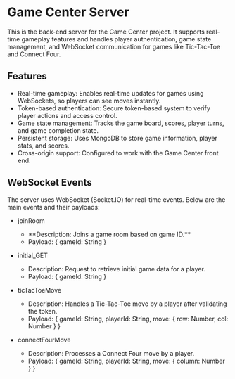 <h1> Game Center Server </h1>

This is the back-end server for the Game Center project. It supports real-time gameplay features and handles player authentication, game state management, and WebSocket communication for games like Tic-Tac-Toe and Connect Four.


<h2> Features </h2>
<ul>
<li> Real-time gameplay: Enables real-time updates for games using WebSockets, so players can see moves instantly. </li>
<li> Token-based authentication: Secure token-based system to verify player actions and access control. </li>
<li> Game state management: Tracks the game board, scores, player turns, and game completion state. </li>
<li> Persistent storage: Uses MongoDB to store game information, player stats, and scores. </li>
<li> Cross-origin support: Configured to work with the Game Center front end. </li>
</ul>


<h2> WebSocket Events </h2>

The server uses WebSocket (Socket.IO) for real-time events. Below are the main events and their payloads:
<ul>
<li> joinRoom </li> 
<ul> 
<li> **Description: Joins a game room based on game ID.** </li>
<li> Payload: { gameId: String } </li>
  </ul>
</ul>

<ul>
<li> initial_GET </li> 
<ul> 
<li> Description: Request to retrieve initial game data for a player. </li>
<li> Payload: { gameId: String } </li>
  </ul>
</ul>

<ul>
<li> ticTacToeMove </li> 
<ul> 
<li> Description: Handles a Tic-Tac-Toe move by a player after validating the token.</li>
<li> Payload: { gameId: String, playerId: String, move: { row: Number, col: Number } } </li>
  </ul>
</ul>

<ul>
<li> connectFourMove </li> 
<ul> 
<li> Description: Processes a Connect Four move by a player. </li>
<li> Payload: { gameId: String, playerId: String, move: { column: Number } } </li>
  </ul>
</ul>
